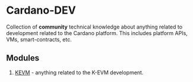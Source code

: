 # Cardano-DEV

Collection of **community** technical knowledge about anything related
to development related to the Cardano platform. This includes platform APIs,
VMs, smart-contracts, etc.

## Modules
1. [KEVM](./kevm/) - anything related to the K-EVM development.
